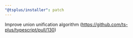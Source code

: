 ```yaml
---
"@tsplus/installer": patch
---
```


Improve union unification algorithm (https://github.com/ts-plus/typescript/pull/130)
